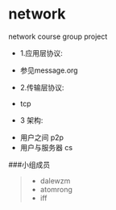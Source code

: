 network
=======

network course group project

+ 1.应用层协议:
 * 参见message.org 
+ 2.传输层协议: 
 *  tcp 
+ 3 架构:
 * 用户之间 p2p
 * 用户与服务器 cs
 
###小组成员

> * dalewzm
> * atomrong
> * iff
